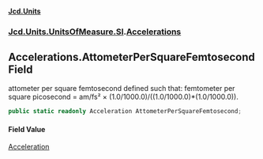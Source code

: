 #### [Jcd.Units](index.md 'index')
### [Jcd.Units.UnitsOfMeasure.SI](Jcd.Units.UnitsOfMeasure.SI.md 'Jcd.Units.UnitsOfMeasure.SI').[Accelerations](Accelerations.md 'Jcd.Units.UnitsOfMeasure.SI.Accelerations')

## Accelerations.AttometerPerSquareFemtosecond Field

attometer per square femtosecond defined such that: femtometer per square picosecond = am/fs² × (1.0/1000.0)/((1.0/1000.0)*(1.0/1000.0)).

```csharp
public static readonly Acceleration AttometerPerSquareFemtosecond;
```

#### Field Value
[Acceleration](Acceleration.md 'Jcd.Units.UnitTypes.Acceleration')